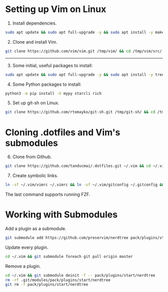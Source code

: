 # Setting up Vim on Linux

1. Install dependencies.

```bash
sudo apt update && sudo apt full-upgrade -y && sudo apt install -y make build-essential libncurses5-dev git
```

2. Clone and install Vim.

```bash
git clone https://github.com/vim/vim.git /tmp/vim/ && cd /tmp/vim/src/ && make && sudo make install && cd /tmp/ && rm -rf vim/ && cd
```

---

3. Some initial, useful packages to install:

```bash
sudo apt update && sudo apt full-upgrade -y && sudo apt install -y tree figlet hugo fzf python3 python3-pip python3-autopep8 python3-pytest pandoc texlive-latex-extra sqlformat python3-q-text-as-data net-tools ipcalc vsftpd nethogs nmap aircrack-ng fd-find mlocate
```

4. Some Python packages to install:

```bash
python3 -m pip install -U mypy starcli rich
```

5. Set up git-sh on Linux.

```bash
git clone https://github.com/rtomayko/git-sh.git /tmp/git-sh/ && cd /tmp/git-sh/ && make && sudo make install && cd /tmp/ && rm -rf git-sh/ && cd
```

# Cloning .dotfiles and Vim's submodules

6. Clone from Github.

```bash
git clone https://github.com/tanducmai/.dotfiles.git ~/.vim && cd ~/.vim && git submodule update --init --recursive --remote
```

7. Create symbolic links.

```bash
ln -sf ~/.vim/vimrc ~/.vimrc && ln -sf ~/.vim/gitconfig ~/.gitconfig && ln -sf ~/.vim/bashrc ~/.bashrc && ln -s $(which fdfind) ~/.local/bin/fd
```

The last command supports running FZF.

# Working with Submodules

Add a plugin as a submodule.

```bash
git submodule add https://github.com/preservim/nerdtree pack/plugins/start/nerdtree
```

Update every plugin.

```bash
cd ~/.vim && git submodule foreach git pull origin master
```

Remove a plugin.

```bash
cd ~/.vim && git submodule deinit -f -- pack/plugins/start/nerdtree
rm -rf .git/modules/pack/plugins/start/nerdtree
git rm -f pack/plugins/start/nerdtree
```
